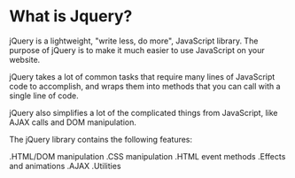 # What is Jquery?
jQuery is a lightweight, "write less, do more", JavaScript library.
The purpose of jQuery is to make it much easier to use JavaScript on your website.

jQuery takes a lot of common tasks that require many lines of JavaScript code to accomplish, and wraps them into methods that you can call with a single line of code.

jQuery also simplifies a lot of the complicated things from JavaScript, like AJAX calls and DOM manipulation.

The jQuery library contains the following features:

.HTML/DOM manipulation
.CSS manipulation
.HTML event methods
.Effects and animations
.AJAX
.Utilities
